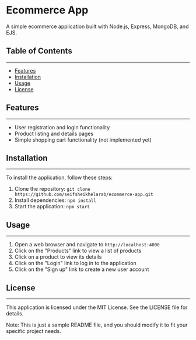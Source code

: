# Ecommerce App

A simple ecommerce application built with Node.js, Express, MongoDB, and EJS.

## Table of Contents

-----------------

* [Features](#features)
* [Installation](#installation)
* [Usage](#usage)
* [License](#license)

## Features

------------

* User registration and login functionality
* Product listing and details pages
* Simple shopping cart functionality (not implemented yet)

## Installation

------------

To install the application, follow these steps:

1. Clone the repository: `git clone https://github.com/seifsheikhelarab/ecommerce-app.git`
2. Install dependencies: `npm install`
3. Start the application: `npm start`

## Usage

-----

1. Open a web browser and navigate to `http://localhost:4000`
2. Click on the "Products" link to view a list of products
3. Click on a product to view its details
4. Click on the "Login" link to log in to the application
5. Click on the "Sign up" link to create a new user account

## License

-------

This application is licensed under the MIT License. See the LICENSE file for details.

Note: This is just a sample README file, and you should modify it to fit your specific project needs.
